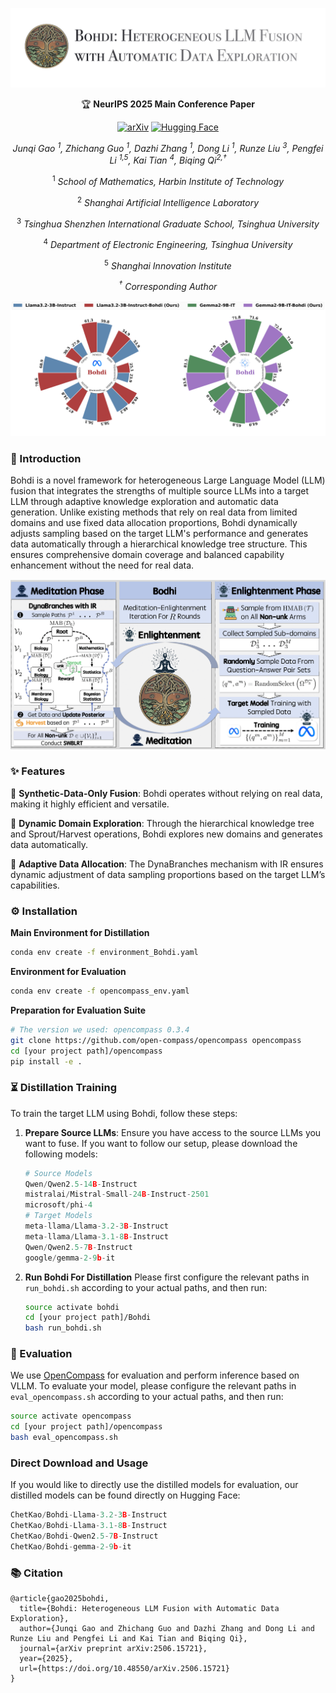
<div align="center">
   
![](assets/title.png)

🏆 **NeurIPS 2025 Main Conference Paper**  

[![arXiv](https://img.shields.io/badge/arXiv-2506.15721-b31b1b.svg?style=for-the-badge)](https://arxiv.org/pdf/2506.15721v4)
[![Hugging Face](https://img.shields.io/badge/Hugging%20Face-FFD21E?logo=huggingface&logoColor=000&style=for-the-badge)](https://huggingface.co/ChetKao)


_Junqi Gao <sup>1</sup>, Zhichang Guo <sup>1</sup>, Dazhi Zhang <sup>1</sup>, Dong Li <sup>1</sup>, Runze Liu <sup>3</sup>, Pengfei Li <sup>1,5</sup>, Kai Tian <sup>4</sup>, Biqing Qi<sup>2,†</sup>_

<sup>1</sup> _School of Mathematics, Harbin Institute of Technology_

<sup>2</sup> _Shanghai Artificial Intelligence Laboratory_

<sup>3</sup> _Tsinghua Shenzhen International Graduate School, Tsinghua University_

<sup>4</sup> _Department of Electronic Engineering, Tsinghua University_

<sup>5</sup> _Shanghai Innovation Institute_

_<sup>†</sup> Corresponding Author_

![](assets/fig_start.png)


</div>

### 📄 Introduction 
Bohdi is a novel framework for heterogeneous Large Language Model (LLM) fusion that integrates the strengths of multiple source LLMs into a target LLM through adaptive knowledge exploration and automatic data generation. Unlike existing methods that rely on real data from limited domains and use fixed data allocation proportions, Bohdi dynamically adjusts sampling based on the target LLM's performance and generates data automatically through a hierarchical knowledge tree structure. This ensures comprehensive domain coverage and balanced capability enhancement without the need for real data.

![](assets/Main.png)

### ✨ Features

🚀 **Synthetic-Data-Only Fusion**: Bohdi operates without relying on real data, making it highly efficient and versatile.

🌳 **Dynamic Domain Exploration**: Through the hierarchical knowledge tree and Sprout/Harvest operations, Bohdi explores new domains and generates data automatically.

🔄 **Adaptive Data Allocation**: The DynaBranches mechanism with IR ensures dynamic adjustment of data sampling proportions based on the target LLM’s capabilities.


### ⚙️ Installation

**Main Environment for Distillation**
```bash
conda env create -f environment_Bohdi.yaml
```
**Environment for Evaluation**
```bash
conda env create -f opencompass_env.yaml
```
**Preparation for Evaluation Suite**
```bash
# The version we used: opencompass 0.3.4
git clone https://github.com/open-compass/opencompass opencompass
cd [your project path]/opencompass
pip install -e .
```


### ⏳ Distillation Training

To train the target LLM using Bohdi, follow these steps:

1. **Prepare Source LLMs**: Ensure you have access to the source LLMs you want to fuse. If you want to follow our setup, please download the following models:
   ```Python
   # Source Models
   Qwen/Qwen2.5-14B-Instruct
   mistralai/Mistral-Small-24B-Instruct-2501
   microsoft/phi-4
   # Target Models
   meta-llama/Llama-3.2-3B-Instruct
   meta-llama/Llama-3.1-8B-Instruct
   Qwen/Qwen2.5-7B-Instruct
   google/gemma-2-9b-it
   ```
2. **Run Bohdi For Distillation**
Please first configure the relevant paths in `run_bohdi.sh` according to your actual paths, and then run:
   ```bash
   source activate bohdi
   cd [your project path]/Bohdi
   bash run_bohdi.sh
   ```

### 📏 Evaluation
We use <a href="https://github.com/open-compass/opencompass/tree/main">OpenCompass</a> for evaluation and perform inference based on VLLM. To evaluate your model, please configure the relevant paths in `eval_opencompass.sh` according to your actual paths, and then run:
```bash
source activate opencompass
cd [your project path]/opencompass
bash eval_opencompass.sh
```

### Direct Download and Usage
If you would like to directly use the distilled models for evaluation, our distilled models can be found directly on Hugging Face:
```Python
ChetKao/Bohdi-Llama-3.2-3B-Instruct
ChetKao/Bohdi-Llama-3.1-8B-Instruct
ChetKao/Bohdi-Qwen2.5-7B-Instruct
ChetKao/Bohdi-gemma-2-9b-it
```


### 📚 Citation
```
@article{gao2025bohdi,
  title={Bohdi: Heterogeneous LLM Fusion with Automatic Data Exploration},
  author={Junqi Gao and Zhichang Guo and Dazhi Zhang and Dong Li and Runze Liu and Pengfei Li and Kai Tian and Biqing Qi},
  journal={arXiv preprint arXiv:2506.15721},
  year={2025},
  url={https://doi.org/10.48550/arXiv.2506.15721}
}
```
